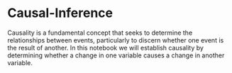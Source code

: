 # Causal-Inference
Causality is a fundamental concept that seeks to determine the relationships between events, particularly to discern whether one event is the result of another. In this notebook we will establish causality by determining whether a change in one variable causes a change in another variable.
